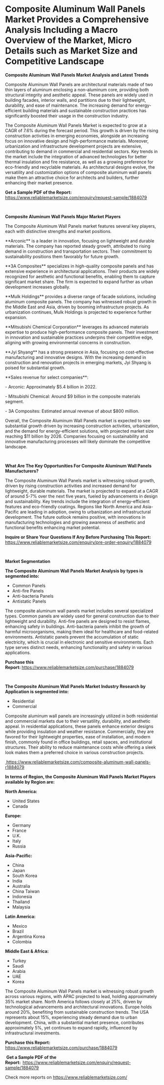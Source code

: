 <p><h1>Composite Aluminum Wall Panels Market Provides a Comprehensive Analysis Including a Macro Overview of the Market, Micro Details such as Market Size and Competitive Landscape</h1></p><p><strong>Composite Aluminum Wall Panels Market Analysis and Latest Trends</strong></p>
<p><p>Composite Aluminum Wall Panels are architectural materials made of two thin layers of aluminum enclosing a non-aluminum core, providing both structural integrity and aesthetic appeal. These panels are widely used in building facades, interior walls, and partitions due to their lightweight, durability, and ease of maintenance. The increasing demand for energy-efficient building materials and sustainable construction practices has significantly boosted their usage in the construction industry.</p><p>The Composite Aluminum Wall Panels Market is expected to grow at a CAGR of 7.6% during the forecast period. This growth is driven by the rising construction activities in emerging economies, alongside an increasing focus on innovative design and high-performance materials. Moreover, urbanization and infrastructure development projects are extensive, contributing to demand in commercial and residential sectors. Key trends in the market include the integration of advanced technologies for better thermal insulation and fire resistance, as well as a growing preference for eco-friendly and recyclable materials. As architectural designs evolve, the versatility and customization options of composite aluminum wall panels make them an attractive choice for architects and builders, further enhancing their market presence.</p></p>
<p><strong>Get a Sample PDF of the Report:&nbsp;</strong> <a href="https://www.reliablemarketsize.com/enquiry/request-sample/1884079?utm_campaign=2005&utm_medium=2&utm_source=Github&utm_content=ia&utm_term=30012025&utm_id=composite-aluminum-wall-panels">https://www.reliablemarketsize.com/enquiry/request-sample/1884079</a></p>
<p>&nbsp;</p>
<p><strong>Composite Aluminum Wall Panels Major Market Players</strong></p>
<p><p>The Composite Aluminum Wall Panels market features several key players, each with distinctive strengths and market positions. </p><p>**Arconic** is a leader in innovation, focusing on lightweight and durable materials. The company has reported steady growth, attributed to rising demand in construction and transportation sectors. Their commitment to sustainability positions them favorably for future growth.</p><p>**3A Composites** specializes in high-quality composite panels and has extensive experience in architectural applications. Their products are widely recognized for aesthetic and functional benefits, enabling them to capture significant market share. The firm is expected to expand further as urban development increases globally.</p><p>**Mulk Holdings** provides a diverse range of facade solutions, including aluminum composite panels. The company has witnessed robust growth in the Middle East and Asia, driven by booming infrastructure projects. As urbanization continues, Mulk Holdings is projected to experience further expansion.</p><p>**Mitsubishi Chemical Corporation** leverages its advanced materials expertise to produce high-performance composite panels. Their investment in innovation and sustainable practices underpins their competitive edge, aligning with growing environmental concerns in construction.</p><p>**Jyi Shyang** has a strong presence in Asia, focusing on cost-effective manufacturing and innovative designs. With the increasing demand in construction and renovation projects in emerging markets, Jyi Shyang is poised for substantial growth.</p><p>**Sales revenue for select companies**:</p><p>- Arconic: Approximately $5.4 billion in 2022.</p><p>- Mitsubishi Chemical: Around $9 billion in the composite materials segment.</p><p>- 3A Composites: Estimated annual revenue of about $800 million.</p><p>Overall, the Composite Aluminum Wall Panels market is expected to see substantial growth driven by increasing construction activities, urbanization, and the demand for energy-efficient solutions, with projected market size reaching $11 billion by 2026. Companies focusing on sustainability and innovative manufacturing processes will likely dominate the competitive landscape.</p></p>
<p>&nbsp;</p>
<p><strong>What Are The Key Opportunities For Composite Aluminum Wall Panels Manufacturers?</strong></p>
<p><p>The Composite Aluminum Wall Panels market is witnessing robust growth, driven by rising construction activities and increased demand for lightweight, durable materials. The market is projected to expand at a CAGR of around 5-7% over the next five years, fueled by advancements in design and sustainability. Key trends include the integration of energy-efficient features and eco-friendly coatings. Regions like North America and Asia-Pacific are leading in adoption, owing to urbanization and infrastructural development. The future outlook remains positive, with innovations in manufacturing technologies and growing awareness of aesthetic and functional benefits enhancing market potential.</p></p>
<p><strong>Inquire or Share Your Questions If Any Before Purchasing This Report:</strong> <a href="https://www.reliablemarketsize.com/enquiry/pre-order-enquiry/1884079?utm_campaign=2005&utm_medium=2&utm_source=Github&utm_content=ia&utm_term=30012025&utm_id=composite-aluminum-wall-panels">https://www.reliablemarketsize.com/enquiry/pre-order-enquiry/1884079</a></p>
<p>&nbsp;</p>
<p><strong>Market Segmentation</strong></p>
<p><strong>The Composite Aluminum Wall Panels Market Analysis by types is segmented into:</strong></p>
<p><ul><li>Common Panels</li><li>Anti-fire Panels</li><li>Anti-bacteria Panels</li><li>Antistatic Panels</li></ul></p>
<p><p>The composite aluminum wall panels market includes several specialized types. Common panels are widely used for general construction due to their lightweight and durability. Anti-fire panels are designed to resist flames, enhancing safety in buildings. Anti-bacteria panels inhibit the growth of harmful microorganisms, making them ideal for healthcare and food-related environments. Antistatic panels prevent the accumulation of static electricity, which is crucial in electronic and sensitive environments. Each type serves distinct needs, enhancing functionality and safety in various applications.</p></p>
<p><strong>Purchase this Report:&nbsp;</strong><a href="https://www.reliablemarketsize.com/purchase/1884079?utm_campaign=2005&utm_medium=2&utm_source=Github&utm_content=ia&utm_term=30012025&utm_id=composite-aluminum-wall-panels">https://www.reliablemarketsize.com/purchase/1884079</a></p>
<p>&nbsp;</p>
<p><strong>The Composite Aluminum Wall Panels Market Industry Research by Application is segmented into:</strong></p>
<p><ul><li>Residential</li><li>Commercial</li></ul></p>
<p><p>Composite aluminum wall panels are increasingly utilized in both residential and commercial markets due to their versatility, durability, and aesthetic appeal. In residential applications, these panels enhance exterior designs while providing insulation and weather resistance. Commercially, they are favored for their lightweight properties, ease of installation, and modern finish, commonly found in office buildings, retail spaces, and institutional structures. Their ability to reduce maintenance costs while offering a sleek look makes them a preferred choice in various construction projects.</p></p>
<p><a href="https://www.reliablemarketsize.com/composite-aluminum-wall-panels-r1884079?utm_campaign=2005&utm_medium=2&utm_source=Github&utm_content=ia&utm_term=30012025&utm_id=composite-aluminum-wall-panels">&nbsp;https://www.reliablemarketsize.com/composite-aluminum-wall-panels-r1884079</a></p>
<p><strong>In terms of Region, the Composite Aluminum Wall Panels Market Players available by Region are:</strong></p>
<p>
    <p> <strong> North America: </strong>
        <ul>
            <li>United States</li>
            <li>Canada</li>
        </ul>
        </p> 
    <p> <strong> Europe: </strong>
        <ul>
            <li>Germany</li>
            <li>France</li>
            <li>U.K.</li>
            <li>Italy</li>
            <li>Russia</li>
        </ul>
        </p> 
    <p> <strong> Asia-Pacific: </strong>
        <ul>
            <li>China</li>
            <li>Japan</li>
            <li>South Korea</li>
            <li>India</li>
            <li>Australia</li>
            <li>China Taiwan</li>
            <li>Indonesia</li>
            <li>Thailand</li>
            <li>Malaysia</li>
        </ul>
        </p> 
    <p> <strong> Latin America: </strong>
        <ul>
            <li>Mexico</li>
            <li>Brazil</li>
            <li>Argentina Korea</li>
            <li>Colombia</li>
        </ul>
        </p> 
    <p> <strong> Middle East & Africa: </strong>
        <ul>
            <li>Turkey</li>
            <li>Saudi</li>
            <li>Arabia</li>
            <li>UAE</li>
            <li>Korea</li>
        </ul>
    </p>
    </p>
<p><p>The Composite Aluminum Wall Panels market is witnessing robust growth across various regions, with APAC projected to lead, holding approximately 35% market share. North America follows closely at 25%, driven by technological advancements and architectural innovations. Europe holds around 20%, benefiting from sustainable construction trends. The USA represents about 15%, experiencing steady demand due to urban development. China, with a substantial market presence, contributes approximately 5%, yet continues to expand rapidly, influenced by infrastructural investments. </p></p>
<p><strong>Purchase this Report: </strong><a href="https://www.reliablemarketsize.com/purchase/1884079?utm_campaign=2005&utm_medium=2&utm_source=Github&utm_content=ia&utm_term=30012025&utm_id=composite-aluminum-wall-panels">https://www.reliablemarketsize.com/purchase/1884079</a></p>
<p>&nbsp;<strong>Get a Sample PDF of the Report:&nbsp;&nbsp;</strong><a href="https://www.reliablemarketsize.com/enquiry/request-sample/1884079?utm_campaign=2005&utm_medium=2&utm_source=Github&utm_content=ia&utm_term=30012025&utm_id=composite-aluminum-wall-panels">https://www.reliablemarketsize.com/enquiry/request-sample/1884079</a></p>
<p><strong></strong></p>
<p>Check more reports on <a href="https://www.reliablemarketsize.com/?utm_campaign=2005&utm_medium=2&utm_source=Github&utm_content=ia&utm_term=30012025&utm_id=composite-aluminum-wall-panels">https://www.reliablemarketsize.com/</a></p>